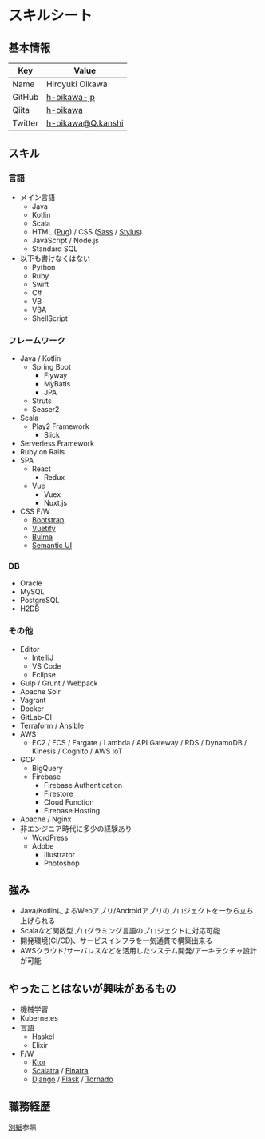 # スキルシート

## 基本情報

| Key | Value |
|---|-----|
|Name|Hiroyuki Oikawa|
|GitHub|[h-oikawa-jp](https://github.com/h-oikawa-jp)|
|Qiita|[h-oikawa](https://qiita.com/h-oikawa)|
|Twitter|[h-oikawa@Q.kanshi](https://twitter.com/Qkanshi)|


## スキル
### 言語

- メイン言語
  - Java
  - Kotlin
  - Scala
  - HTML ([Pug](https://pugjs.org/)) / CSS ([Sass](https://sass-lang.com/) / [Stylus](http://stylus-lang.com/))
  - JavaScript / Node.js
  - Standard SQL
- 以下も書けなくはない
  - Python
  - Ruby
  - Swift
  - C#
  - VB
  - VBA
  - ShellScript

### フレームワーク

- Java / Kotlin
  - Spring Boot
    - Flyway
    - MyBatis
    - JPA
  - Struts
  - Seaser2
- Scala
  - Play2 Framework
    - Slick
- Serverless Framework
- Ruby on Rails
- SPA
  - React
    - Redux
  - Vue
    - Vuex
    - Nuxt.js
- CSS F/W
  - [Bootstrap](https://getbootstrap.com/)
  - [Vuetify](https://vuetifyjs.com/)
  - [Bulma](https://bulma.io/)
  - [Semantic UI](https://semantic-ui.com/)

### DB

- Oracle
- MySQL
- PostgreSQL
- H2DB

### その他

- Editor
  - IntelliJ
  - VS Code
  - Eclipse
- Gulp / Grunt / Webpack
- Apache Solr
- Vagrant
- Docker
- GitLab-CI
- Terraform / Ansible
- AWS
  - EC2 / ECS / Fargate / Lambda / API Gateway / RDS / DynamoDB / Kinesis / Cognito / AWS IoT
- GCP
  - BigQuery
  - Firebase
    - Firebase Authentication
    - Firestore
    - Cloud Function
    - Firebase Hosting
- Apache / Nginx
- 非エンジニア時代に多少の経験あり
  - WordPress
  - Adobe
    - Illustrator
    - Photoshop



## 強み

- Java/KotlinによるWebアプリ/Androidアプリのプロジェクトを一から立ち上げられる
- Scalaなど関数型プログラミング言語のプロジェクトに対応可能
- 開発環境(CI/CD)、サービスインフラを一気通貫で構築出来る
- AWSクラウド/サーバレスなどを活用したシステム開発/アーキテクチャ設計が可能


## やったことはないが興味があるもの

- 機械学習
- Kubernetes
- 言語
  - Haskel
  - Elixir
- F/W
  - [Ktor](https://ktor.io/)
  - [Scalatra](http://scalatra.org/) / [Finatra](https://github.com/twitter/finatra)
  - [Django](https://www.djangoproject.com/) / [Flask](http://flask.pocoo.org/) / [Tornado](http://www.tornadoweb.org/)


## 職務経歴

[別紙](https://github.com/h-oikawa-jp/skillsheet/blob/doc/resume/20190608.pdf)参照
<!-- TODO: ドキュメントをMarkdown化 -->
